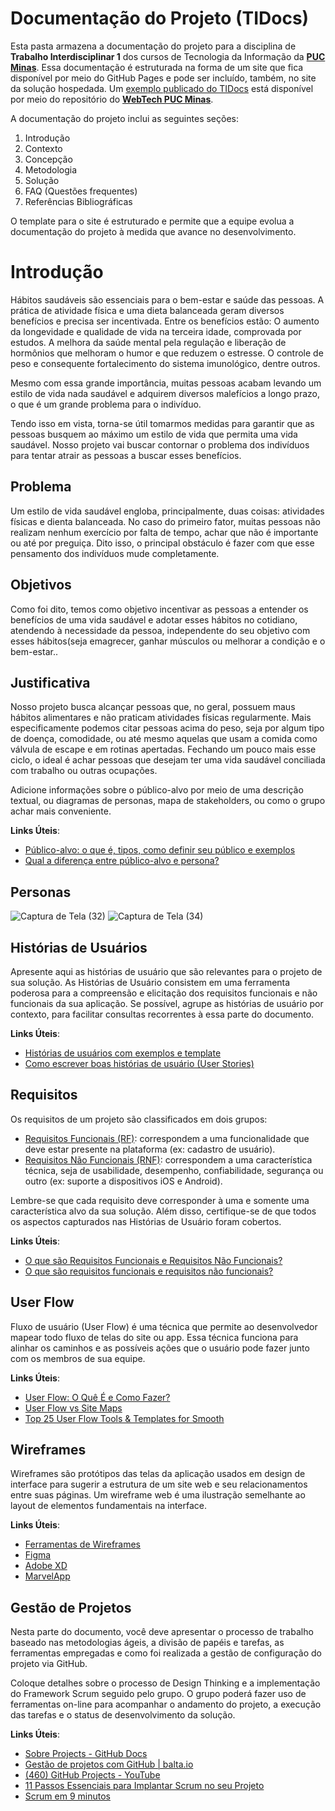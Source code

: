 # Documentação do Projeto (TIDocs)

Esta pasta armazena a documentação do projeto para a disciplina de **Trabalho Interdisciplinar 1** dos cursos de Tecnologia da Informação da **[PUC Minas](https://pucminas.br)**. Essa documentação é estruturada na forma de um site que fica disponível por meio do GitHub Pages e pode ser incluído, também, no site da solução hospedada. Um [exemplo publicado do TIDocs](https://webtech-puc-minas.github.io/ti1-template/) está disponível por meio do repositório do **[WebTech PUC Minas](https://github.com/webtech-pucminas)**.

A documentação do projeto inclui as seguintes seções:

1. Introdução
2. Contexto
3. Concepção
4. Metodologia
5. Solução
6. FAQ (Questões frequentes)
7. Referências Bibliográficas

O template para o site é estruturado e permite que a equipe evolua a documentação do projeto à medida que avance no desenvolvimento.

# Introdução

  Hábitos saudáveis são essenciais para o bem-estar e saúde das pessoas.  A prática de atividade física e uma dieta balanceada geram diversos benefícios e precisa ser incentivada.
Entre os benefícios estão: O aumento da longevidade e qualidade de vida na terceira idade, comprovada por estudos. A melhora da saúde mental pela regulação e liberação de hormônios 
que melhoram o humor e que reduzem o estresse. O controle de peso e consequente fortalecimento do sistema imunológico, dentre outros.

Mesmo com essa grande importância, muitas pessoas acabam levando um estilo de vida nada saudável e adquirem diversos malefícios a longo prazo, o que é um grande problema para o indivíduo. 

Tendo isso em vista, torna-se útil tomarmos medidas para garantir que as pessoas busquem ao máximo um estilo de vida que permita uma vida saudável. Nosso projeto vai buscar contornar o 
problema dos indivíduos para tentar atrair as pessoas a buscar esses benefícios.


## Problema

Um estilo de vida saudável engloba, principalmente, duas coisas: atividades físicas e dienta balanceada. No caso do primeiro fator, muitas pessoas não realizam nenhum exercício por falta de tempo, achar que não é importante ou até por preguiça. Dito isso, o principal obstáculo é fazer com que esse pensamento dos indivíduos mude completamente.

## Objetivos

Como foi dito, temos como objetivo incentivar as pessoas a entender os benefícios de uma vida saudável e adotar esses hábitos no cotidiano, atendendo à necessidade da pessoa, independente do seu objetivo com esses hábitos(seja emagrecer, ganhar músculos ou melhorar a condição e o bem-estar..

## Justificativa

Nosso projeto busca alcançar pessoas que, no geral, possuem maus hábitos alimentares e não praticam atividades físicas regularmente. Mais especificamente podemos citar pessoas acima do peso, seja por algum tipo de doença, comodidade, ou até mesmo aquelas que usam a comida como válvula de escape e em rotinas apertadas. Fechando um pouco mais esse ciclo, o ideal é achar pessoas que desejam ter uma vida saudável conciliada com trabalho ou outras ocupações.

Adicione informações sobre o público-alvo por meio de uma descrição textual, ou diagramas de personas, mapa de stakeholders, ou como o grupo achar mais conveniente.

**Links Úteis**:

- [Público-alvo: o que é, tipos, como definir seu público e exemplos](https://klickpages.com.br/blog/publico-alvo-o-que-e/)
- [Qual a diferença entre público-alvo e persona?](https://rockcontent.com/blog/diferenca-publico-alvo-e-persona/)

## Personas
![Captura de Tela (32)](https://github.com/ICEI-PUC-Minas-PPLCC-TI/ti-1-ppl-cc-m-20232-problemas-de-habitos-saudaveis/assets/145139540/70550a1a-f4aa-4a2e-acbc-2720808ab700)
![Captura de Tela (34)](https://github.com/ICEI-PUC-Minas-PPLCC-TI/ti-1-ppl-cc-m-20232-problemas-de-habitos-saudaveis/assets/145139540/88b4d0d5-d8db-4607-aa1b-fb5b43ccc8b6)


## Histórias de Usuários

Apresente aqui as histórias de usuário que são relevantes para o projeto de sua solução. As Histórias de Usuário consistem em uma ferramenta poderosa para a compreensão e elicitação dos requisitos funcionais e não funcionais da sua aplicação. Se possível, agrupe as histórias de usuário por contexto, para facilitar consultas recorrentes à essa parte do documento.

**Links Úteis**:

- [Histórias de usuários com exemplos e template](https://www.atlassian.com/br/agile/project-management/user-stories)
- [Como escrever boas histórias de usuário (User Stories)](https://medium.com/vertice/como-escrever-boas-users-stories-hist%C3%B3rias-de-usu%C3%A1rios-b29c75043fac)

## Requisitos

Os requisitos de um projeto são classificados em dois grupos:

- [Requisitos Funcionais (RF)](https://pt.wikipedia.org/wiki/Requisito_funcional):
  correspondem a uma funcionalidade que deve estar presente na plataforma (ex: cadastro de usuário).
- [Requisitos Não Funcionais (RNF)](https://pt.wikipedia.org/wiki/Requisito_n%C3%A3o_funcional):
  correspondem a uma característica técnica, seja de usabilidade, desempenho, confiabilidade, segurança ou outro (ex: suporte a dispositivos iOS e Android).

Lembre-se que cada requisito deve corresponder à uma e somente uma característica alvo da sua solução. Além disso, certifique-se de que todos os aspectos capturados nas Histórias de Usuário foram cobertos.

**Links Úteis**:

- [O que são Requisitos Funcionais e Requisitos Não Funcionais?](https://codificar.com.br/requisitos-funcionais-nao-funcionais/)
- [O que são requisitos funcionais e requisitos não funcionais?](https://analisederequisitos.com.br/requisitos-funcionais-e-requisitos-nao-funcionais-o-que-sao/)

## User Flow

Fluxo de usuário (User Flow) é uma técnica que permite ao desenvolvedor mapear todo fluxo de telas do site ou app. Essa técnica funciona para alinhar os caminhos e as possíveis ações que o usuário pode fazer junto com os membros de sua equipe.

**Links Úteis**:

- [User Flow: O Quê É e Como Fazer?](https://medium.com/7bits/fluxo-de-usu%C3%A1rio-user-flow-o-que-%C3%A9-como-fazer-79d965872534)
- [User Flow vs Site Maps](http://designr.com.br/sitemap-e-user-flow-quais-as-diferencas-e-quando-usar-cada-um/)
- [Top 25 User Flow Tools &amp; Templates for Smooth](https://www.mockplus.com/blog/post/user-flow-tools)

## Wireframes

Wireframes são protótipos das telas da aplicação usados em design de interface para sugerir a estrutura de um site web e seu relacionamentos entre suas páginas. Um wireframe web é uma ilustração semelhante ao layout de elementos fundamentais na interface.

**Links Úteis**:

- [Ferramentas de Wireframes](https://rockcontent.com/blog/wireframes/)
- [Figma](https://www.figma.com/)
- [Adobe XD](https://www.adobe.com/br/products/xd.html#scroll)
- [MarvelApp](https://marvelapp.com/developers/documentation/tutorials/)

## Gestão de Projetos

 Nesta parte do documento, você deve apresentar  o processo de trabalho baseado nas metodologias ágeis, a divisão de papéis e tarefas, as ferramentas empregadas e como foi realizada a gestão de configuração do projeto via GitHub.

Coloque detalhes sobre o processo de Design Thinking e a implementação do Framework Scrum seguido pelo grupo. O grupo poderá fazer uso de ferramentas on-line para acompanhar o andamento do projeto, a execução das tarefas e o status de desenvolvimento da solução.

**Links Úteis**:

- [Sobre Projects - GitHub Docs](https://docs.github.com/pt/issues/planning-and-tracking-with-projects/learning-about-projects/about-projects)
- [Gestão de projetos com GitHub | balta.io](https://balta.io/blog/gestao-de-projetos-com-github)
- [(460) GitHub Projects - YouTube](https://www.youtube.com/playlist?list=PLiO7XHcmTsldZR93nkTFmmWbCEVF_8F5H)
- [11 Passos Essenciais para Implantar Scrum no seu Projeto](https://mindmaster.com.br/scrum-11-passos/)
- [Scrum em 9 minutos](https://www.youtube.com/watch?v=XfvQWnRgxG0)

